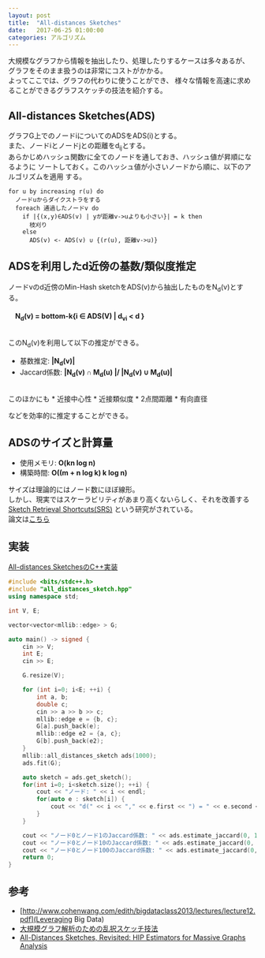 ```yaml
---
layout: post
title:  "All-distances Sketches"
date:   2017-06-25 01:00:00
categories: アルゴリズム
---
```

大規模なグラフから情報を抽出したり、処理したりするケースは多々あるが、
グラフをそのまま扱うのは非常にコストがかかる。  
よってここでは、グラフの代わりに使うことができ、
様々な情報を高速に求めることができるグラフスケッチの技法を紹介する。

## All-distances Sketches(ADS)
グラフG上でのノードiについてのADSをADS(i)とする。  
また、ノードiとノードjとの距離をd<sub>ij</sub>とする。  
あらかじめハッシュ関数rに全てのノードを通しておき、ハッシュ値が昇順になるように
ソートしておく。このハッシュ値が小さいノードから順に、以下のアルゴリズムを適用
する。

```
for u by increasing r(u) do
  ノードuからダイクストラをする
  foreach 通過したノードv do
    if |{(x,y)∈ADS(v) | yが距離v->uよりも小さい}| = k then
      枝刈り
    else
      ADS(v) <- ADS(v) ∪ {(r(u), 距離v->u)}
```

## ADSを利用したd近傍の基数/類似度推定
ノードvのd近傍のMin-Hash sketchをADS(v)から抽出したものをN<sub>d</sub>(v)とする。  
<br>
<strong>
　N<sub>d</sub>(v) = bottom-k{i ∈ ADS(V) | d<sub>vi</sub> \< d }  
</strong>
<br>

このN<sub>d</sub>(v)を利用して以下の推定ができる。
* 基数推定: <strong>\|N<sub>d</sub>(v)\|</strong>
* Jaccard係数: <strong>\|N<sub>d</sub>(v) ∩ M<sub>d</sub>(u) \|/ \|N<sub>d</sub>(v) ∪ M<sub>d</sub>(u)\|</strong>

<br>
このほかにも
* 近接中心性
* 近接類似度
* 2点間距離
* 有向直径

などを効率的に推定することができる。

## ADSのサイズと計算量
* 使用メモリ: <strong>O(kn log n)</strong>
* 構築時間: <strong>O((m + n log k) k log n)</strong>

サイズは理論的にはノード数にほぼ線形。  
しかし、現実ではスケーラビリティがあまり高くないらしく、それを改善する
[Sketch Retrieval Shortcuts(SRS)](http://iwiwi.hatenablog.com/entry/2016/05/12/142450)
という研究がされている。  
論文は[こちら](http://www.kdd.org/kdd2016/papers/files/rfp0397-akibaA.pdf)

## 実装
[All-distances SketchesのC++実装](https://github.com/nocotan/mllib/blob/master/ads/all_distances_sketch.hpp)

```c++
#include <bits/stdc++.h>
#include "all_distances_sketch.hpp"
using namespace std;

int V, E;

vector<vector<mllib::edge> > G;

auto main() -> signed {
    cin >> V;
    int E;
    cin >> E;

    G.resize(V);

    for (int i=0; i<E; ++i) {
        int a, b;
        double c;
        cin >> a >> b >> c;
        mllib::edge e = {b, c};
        G[a].push_back(e);
        mllib::edge e2 = {a, c};
        G[b].push_back(e2);
    }
    mllib::all_distances_sketch ads(1000);
    ads.fit(G);

    auto sketch = ads.get_sketch();
    for(int i=0; i<sketch.size(); ++i) {
        cout << "ノード: " << i << endl;
        for(auto e : sketch[i]) {
            cout << "d(" << i << "," << e.first << ") = " << e.second << endl;
        }
    }

    cout << "ノード0とノード1のJaccard係数: " << ads.estimate_jaccard(0, 1, 300) << endl;
    cout << "ノード0とノード10のJaccard係数: " << ads.estimate_jaccard(0, 10, 300) << endl;
    cout << "ノード0とノード100のJaccard係数: " << ads.estimate_jaccard(0, 100, 300) << endl;
    return 0;
}
```

## 参考
* [http://www.cohenwang.com/edith/bigdataclass2013/lectures/lecture12.pdf](Leveraging Big Data)
* [大規模グラフ解析のための乱択スケッチ技法](https://www.slideshare.net/iwiwi/ss-41752585)
* [All-Distances Sketches, Revisited: HIP Estimators for Massive Graphs Analysis](https://arxiv.org/abs/1306.3284)

